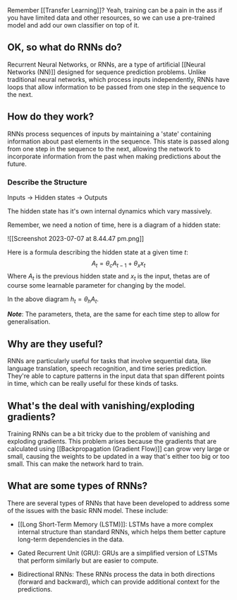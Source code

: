 Remember [[Transfer Learning]]? Yeah, training can be a pain in the ass if you have limited data and other resources, so we can use a pre-trained model and add our own classifier on top of it.

## OK, so what do RNNs do?

Recurrent Neural Networks, or RNNs, are a type of artificial [[Neural Networks (NN)]] designed for sequence prediction problems. Unlike traditional neural networks, which process inputs independently, RNNs have loops that allow information to be passed from one step in the sequence to the next.

## How do they work?

RNNs process sequences of inputs by maintaining a 'state' containing information about past elements in the sequence. This state is passed along from one step in the sequence to the next, allowing the network to incorporate information from the past when making predictions about the future.

### Describe the Structure

Inputs -> Hidden states -> Outputs

The hidden state has it's own internal dynamics which vary massively.

Remember, we need a notion of time, here is a diagram of a hidden state:

![[Screenshot 2023-07-07 at 8.44.47 pm.png]]

Here is a formula describing the hidden state at a given time $t$:
$$A_t=\theta_cA_{t-1}+\theta_xx_t$$
Where $A_t$ is the previous hidden state and $x_t$ is the input, thetas are of course some learnable parameter for changing by the model.

In the above diagram $h_t = \theta_hA_t$.

***Note***: The parameters, theta, are the same for each time step to allow for generalisation.

## Why are they useful?

RNNs are particularly useful for tasks that involve sequential data, like language translation, speech recognition, and time series prediction. They're able to capture patterns in the input data that span different points in time, which can be really useful for these kinds of tasks.

## What's the deal with vanishing/exploding gradients?

Training RNNs can be a bit tricky due to the problem of vanishing and exploding gradients. This problem arises because the gradients that are calculated using [[Backpropagation (Gradient Flow)]] can grow very large or small, causing the weights to be updated in a way that's either too big or too small. This can make the network hard to train.

## What are some types of RNNs?

There are several types of RNNs that have been developed to address some of the issues with the basic RNN model. These include:

- [[Long Short-Term Memory (LSTM)]]: LSTMs have a more complex internal structure than standard RNNs, which helps them better capture long-term dependencies in the data.

- Gated Recurrent Unit (GRU): GRUs are a simplified version of LSTMs that perform similarly but are easier to compute.

- Bidirectional RNNs: These RNNs process the data in both directions (forward and backward), which can provide additional context for the predictions.